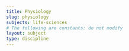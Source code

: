 ```yaml
---
title: Physiology
slug: physiology
subjects: life-sciences
# The following are constants: do not modify
layout: subject
type: discipline
---
```

